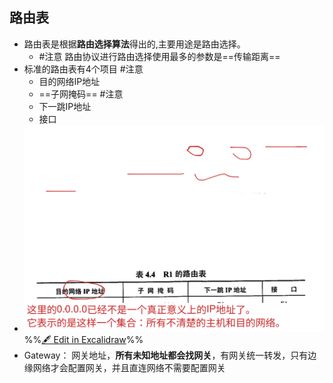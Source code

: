 ## 路由表
- 路由表是根据**路由选择算法**得出的,主要用途是路由选择。
	- #注意 路由协议进行路由选择使用最多的参数是==传输距离==
- 标准的路由表有4个项目 #注意
	- 目的网络IP地址
	- ==子网掩码== #注意
	- 下一跳IP地址
	- 接口
- ![](attachments/%E8%B7%AF%E7%94%B1%E5%99%A8Router%202022-10-10%2021.45.49.excalidraw.svg)
%%[🖋 Edit in Excalidraw](attachments/%E8%B7%AF%E7%94%B1%E5%99%A8Router%202022-10-10%2021.45.49.excalidraw.md)%%
- Gateway： 网关地址，**所有未知地址都会找网关**，有网关统一转发，只有边缘网络才会配置网关，并且直连网络不需要配置网关